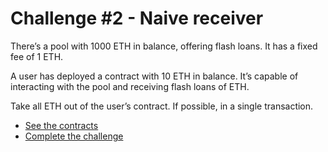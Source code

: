 # Challenge #2 - Naive receiver

There’s a pool with 1000 ETH in balance, offering flash loans. It has a fixed fee of 1 ETH.

A user has deployed a contract with 10 ETH in balance. It’s capable of interacting with the pool and receiving flash loans of ETH.

Take all ETH out of the user’s contract. If possible, in a single transaction.

- [See the contracts](https://github.com/piatoss3612/damn-vulnerable-defi-foundry/tree/v3/src/Contracts/02.naive-receiver)
- [Complete the challenge](https://github.com/piatoss3612/damn-vulnerable-defi-foundry/blob/v3/test/Levels/02.naive-receiver/NaiveReceiver.t.sol)
